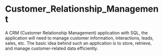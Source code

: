 # Customer_Relationship_Management
A CRM (Customer Relationship Management) application with SQL, the application will need to manage customer information, interactions, leads, sales, etc. The basic idea behind such an application is to store, retrieve, and manage customer-related data efficiently.
